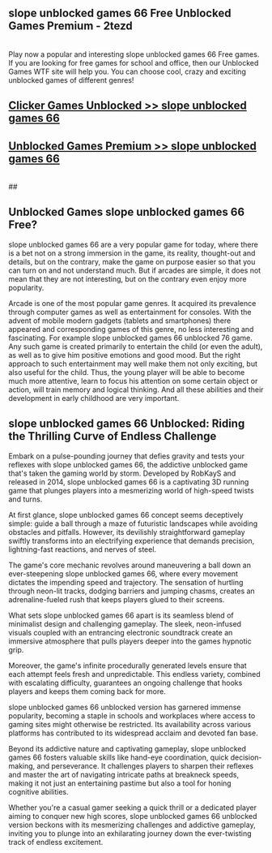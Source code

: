 ## slope unblocked games 66 Free Unblocked Games Premium - 2tezd <br>
<br>
Play now a popular and interesting slope unblocked games 66 Free games. If you are looking for free games for school and office, then our Unblocked Games WTF site will help you. You can choose cool, crazy and exciting unblocked games of different genres!


##  [Clicker Games Unblocked >> slope unblocked games 66](http://freeplayer.one?title=slope_unblocked_games_66&ref=04)

##  [Unblocked Games Premium >> slope unblocked games 66](http://freeplayer.one?title=slope_unblocked_games_66&ref=04)
  <br>
  ##



## Unblocked Games slope unblocked games 66 Free?

slope unblocked games 66 are a very popular game for today, where there is a bet not on a strong immersion in the game, its reality, thought-out and details, but on the contrary, make the game on purpose easier so that you can turn on and not understand much. But if arcades are simple, it does not mean that they are not interesting, but on the contrary even enjoy more popularity.

Arcade is one of the most popular game genres. It acquired its prevalence through computer games as well as entertainment for consoles. With the advent of mobile modern gadgets (tablets and smartphones) there appeared and corresponding games of this genre, no less interesting and fascinating. For example slope unblocked games 66 unblocked 76 game. Any such game is created primarily to entertain the child (or even the adult), as well as to give him positive emotions and good mood. But the right approach to such entertainment may well make them not only exciting, but also useful for the child. Thus, the young player will be able to become much more attentive, learn to focus his attention on some certain object or action, will train memory and logical thinking. And all these abilities and their development in early childhood are very important.

##  slope unblocked games 66 Unblocked: Riding the Thrilling Curve of Endless Challenge

Embark on a pulse-pounding journey that defies gravity and tests your reflexes with slope unblocked games 66, the addictive unblocked game that's taken the gaming world by storm. Developed by RobKayS and released in 2014, slope unblocked games 66 is a captivating 3D running game that plunges players into a mesmerizing world of high-speed twists and turns.

At first glance, slope unblocked games 66 concept seems deceptively simple: guide a ball through a maze of futuristic landscapes while avoiding obstacles and pitfalls. However, its devilishly straightforward gameplay swiftly transforms into an electrifying experience that demands precision, lightning-fast reactions, and nerves of steel.

The game's core mechanic revolves around maneuvering a ball down an ever-steepening slope unblocked games 66, where every movement dictates the impending speed and trajectory. The sensation of hurtling through neon-lit tracks, dodging barriers and jumping chasms, creates an adrenaline-fueled rush that keeps players glued to their screens.

What sets slope unblocked games 66 apart is its seamless blend of minimalist design and challenging gameplay. The sleek, neon-infused visuals coupled with an entrancing electronic soundtrack create an immersive atmosphere that pulls players deeper into the games hypnotic grip.

Moreover, the game's infinite procedurally generated levels ensure that each attempt feels fresh and unpredictable. This endless variety, combined with escalating difficulty, guarantees an ongoing challenge that hooks players and keeps them coming back for more.

slope unblocked games 66 unblocked version has garnered immense popularity, becoming a staple in schools and workplaces where access to gaming sites might otherwise be restricted. Its availability across various platforms has contributed to its widespread acclaim and devoted fan base.

Beyond its addictive nature and captivating gameplay, slope unblocked games 66 fosters valuable skills like hand-eye coordination, quick decision-making, and perseverance. It challenges players to sharpen their reflexes and master the art of navigating intricate paths at breakneck speeds, making it not just an entertaining pastime but also a tool for honing cognitive abilities.

Whether you're a casual gamer seeking a quick thrill or a dedicated player aiming to conquer new high scores, slope unblocked games 66 unblocked version beckons with its mesmerizing challenges and addictive gameplay, inviting you to plunge into an exhilarating journey down the ever-twisting track of endless excitement.